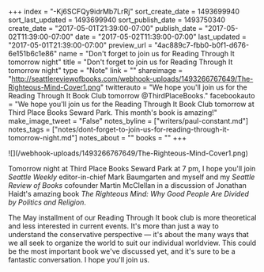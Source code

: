 +++
index = "-Kj6SCFQy9idrMb7LrRj"
sort_create_date = 1493699940
sort_last_updated = 1493699940
sort_publish_date = 1493750340
create_date = "2017-05-01T21:39:00-07:00"
publish_date = "2017-05-02T11:39:00-07:00"
date = "2017-05-02T11:39:00-07:00"
last_updated = "2017-05-01T21:39:00-07:00"
preview_url = "4ac889c7-fbb0-b0f1-d676-6e151b6c1e86"
name = "Don't forget to join us for Reading Through It tomorrow night"
title = "Don't forget to join us for Reading Through It tomorrow night"
type = "Note"
link = ""
shareimage = "http://seattlereviewofbooks.com/webhook-uploads/1493266767649/The-Righteous-Mind-Cover1.png"
twitterauto = "We hope you'll join us for the Reading Through It Book Club tomorrow @ThirdPlaceBooks."
facebookauto = "We hope you'll join us for the Reading Through It Book Club tomorrow at Third Place Books Seward Park. This month's book is amazing!"
make_image_tweet = "False"
notes_byline = ["writers/paul-constant.md"]
notes_tags = ["notes/dont-forget-to-join-us-for-reading-through-it-tomorrow-night.md"]
notes_about = ""
books = ""
+++
<p class="image-left">![](/webhook-uploads/1493266767649/The-Righteous-Mind-Cover1.png)</p>

Tomorrow night at Third Place Books Seward Park at 7 pm, I hope you'll join *Seattle Weekly* editor-in-chief Mark Baumgarten and myself and my *Seattle Review of Books* cofounder Martin McClellan in a discussion of Jonathan Haidt's amazing book *The Righteous Mind: Why Good People Are Divided by Politics and Religion*. 

The May installment of our Reading Through It book club is more theoretical and less interested in current events. It's more than just a way to understand the conservative perspective — it's about the many ways that we all seek to organize the world to suit our individual worldview. This could be the most important book we've discussed yet, and it's sure to be a fantastic conversation. I hope you'll join us.
